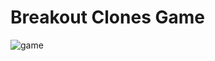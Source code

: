 # Breakout Clones Game
![game](https://user-images.githubusercontent.com/52776608/174554033-1fb0e682-4be7-4def-b288-6737fe918432.png)

